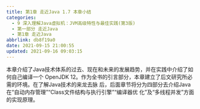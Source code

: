 ```yaml
---
title: 第1章 走近Java 1.7 本章小结
categories: 
  - 9 深入理解Java虛拟机：JVM高级特性与最佳实践(第3版)
  - 第一部分 走近Java
  - 第1章 走近Java
abbrlink: db8f19a0
date: 2021-09-15 21:00:55
updated: 2021-09-16 09:03:15
---
```

本章介绍了Java技术体系的过去、现在和未来的发展趋势，并在实践中介绍了如何自己编译一个 OpenJDK 12。作为全书的引言部分，本章建立了后文研究所必需的环境。在了解Java技术的来龙去脉 后，后面章节将分为四部分去介绍Java在“自动内存管理”“Class文件结构与执行引擎”“编译器优 化”及“多线程并发”方面的实现原理。
